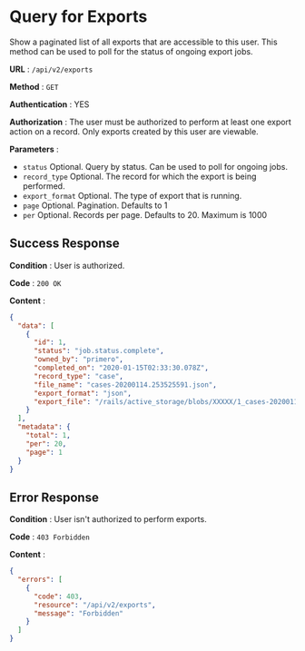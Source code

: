<!-- Copyright (c) 2014 - 2023 UNICEF. All rights reserved. -->

# Query for Exports

Show a paginated list of all exports that are accessible to this user.
This method can be used to poll for the status of ongoing export jobs.

**URL** : `/api/v2/exports`

**Method** : `GET`

**Authentication** : YES

**Authorization** : The user must be authorized to perform at least one export action on a record.
Only exports created by this user are viewable.

**Parameters** :

* `status` Optional. Query by status. Can be used to poll for ongoing jobs.
* `record_type` Optional. The record for which the export is being performed.
* `export_format` Optional. The type of export that is running.
* `page` Optional. Pagination. Defaults to 1
* `per` Optional. Records per page. Defaults to 20. Maximum is 1000

## Success Response

**Condition** : User is authorized.

**Code** : `200 OK`

**Content** :

```json
{
  "data": [
    {
      "id": 1,
      "status": "job.status.complete",
      "owned_by": "primero",
      "completed_on": "2020-01-15T02:33:30.078Z",
      "record_type": "case",
      "file_name": "cases-20200114.253525591.json",
      "export_format": "json",
      "export_file": "/rails/active_storage/blobs/XXXXX/1_cases-20200114.253525591.json.zip"
    }
  ],
  "metadata": {
    "total": 1,
    "per": 20,
    "page": 1
  }
}
```
## Error Response

**Condition** : User isn't authorized to perform exports.

**Code** : `403 Forbidden`

**Content** :

```json
{
  "errors": [
    {
      "code": 403,
      "resource": "/api/v2/exports",
      "message": "Forbidden"
    }
  ]
}
```
